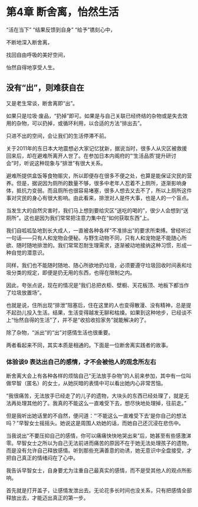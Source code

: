 # 第4章 断舍离，怡然生活

“活在当下” “结果反馈到自身” “给予”镌刻心中，

不断地深入断舍离，

找回自由呼吸的美好空间，

怡然自得地享受人生。

## 没有“出”，则难获自在

又是老生常谈，断舍离即“出”。

如果只是垃圾·废品，“扔掉”即可。如果是与自己关联已经终结的杂物或是失去效用的杂物，可以扔掉，或循环利用，以合适的方法“排出去”。

只进不出的空间，会让我们的生活停滞不前。

关于2011年的东日本大地震想必大家记忆犹新，据说当时，很多人从灾区被救援回来后，却在避难所离开人世了。在参加日本内阁府的“‘生活品质’提升研讨会”时，听说这种现象与“排泄”有很大关系。

避难所提供盒饭等食物赈灾，所以即便存在很多不便之处，也算是能保证灾民的营养。但是，据说因为厕所的数量不够，很多中老年人忍着不上厕所，逐渐影响身体，抵抗力变弱。而且厕所也很容易堵塞，很多人想去又去不了，所以上厕所这件事对灾民的身心有很大影响。由此看来，排泄对人是件大事，也是人的一个盲点。

当发生大的自然灾害时，我们马上想到要给灾区“送吃的喝的”，很少人会想到“送厕所”。这也是因为我们常常把注意力集中在“如何获取东西”上。

我们自呱呱坠地到长大成人，一直被各种各样“不准排出”的要求所束缚。曾经听过一句话——只有人和宠物会便秘。与野生动物不同，只有人和宠物是不能随心所欲、随时随地排泄的。我们常常忍耐生理需求，逐渐被动地接纳这种习惯，形成一种自觉的潜意识。

同样，我们也不能随时随地、随心所欲地扔垃圾，必须要遵守垃圾回收时间表和垃圾分类的规定，即便是扔无用的东西，也得在限制之内。

因此，夸张点说，现在的情况是“我们总把衣柜、壁橱、天花板顶、地板下都当作了垃圾放置场”。

也就是说，住所出现“排泄”阻塞后，住在这里的人也变得散漫、没有精神，总是提不起劲儿投入生活。结果，生活变得越发无聊和枯燥。如果到这种地步，已经谈不上“怡然自得的生活”了，并不是“收拾收拾家务”就能解决的了。

除了杂物，“派出”的“出”对感情生活也很重要。

两者看起来不同，其实本质是相通的。下面是一位断舍离实践者的故事。

### 体验谈9 表达出自己的感情，才不会被他人的观念所左右

断舍离大会上有各种各样的烦恼自己“无法放手杂物”的人前来参加，其中有一位叫做早智（匿名）的女士，从她灰暗的表情中可以看出她内心非常苦恼。

“我很痛苦，无法放手已经走了的儿子的遗物，大块头的东西已经处理了，就是无法再处理其他的了。我真的不能这么一直难受下去，想尽快地处理掉，往前走。”

但是我听出她话里的不自然，便问道：“‘不能这么一直难受下去’是你自己的想法吗？”早智女士摇摇头。她说这是周围人劝她的话，而她自己还沉浸在悲伤中。

当我说出“不要压抑自己的感情，你可以痛痛快快地哭出来”后，她甚至有些感激涕零。早智女士之所以为自己无法前进而痛苦的原因不在于她无法处理孩子的遗物，而是没有允许自己释放感情。听到那些充满善意的劝诱，她无意识中全盘接受，才把自己真正的情绪闷在了心中。

我告诉早智女士，自身要尤为注重自己最真实的感情，而不是受其他人的观点所影响。

首先就是打开盖子，让感情发泄出去。无论花多长时间也没关系，只有把感情全部释放出去，才能迈出真正的第一步。

